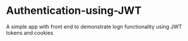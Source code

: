 # Authentication-using-JWT
A simple app with front end to demonstrate logn functionality using JWT tokens and cookies
